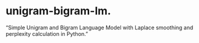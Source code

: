 # unigram-bigram-lm.
“Simple Unigram and Bigram Language Model with Laplace smoothing and perplexity calculation in Python.”
